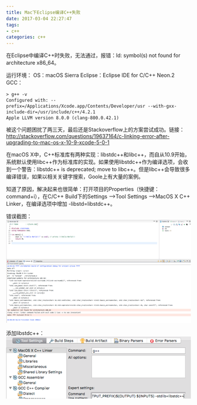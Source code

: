 ```yaml
---
title: Mac下Eclipse编译C++失败
date: 2017-03-04 22:27:47
tags: 
- c++
categories: c++
---
```


在Eclipse中编译C++时失败，无法通过，报错：ld: symbol(s) not found for architecture x86_64。

<!-- more -->

运行环境：
OS：macOS Sierra
Eclipse：Eclipse IDE for C/C++ Neon.2
GCC：
```text
> g++ -v
Configured with: --prefix=/Applications/Xcode.app/Contents/Developer/usr --with-gxx-include-dir=/usr/include/c++/4.2.1
Apple LLVM version 8.0.0 (clang-800.0.42.1)
```

被这个问题困扰了两三天，最后还是Stackoverflow上的方案尝试成功。链接：http://stackoverflow.com/questions/19637164/c-linking-error-after-upgrading-to-mac-os-x-10-9-xcode-5-0-1

在macOS X中，C++标准库有两种实现：libstdc++和libc++，而自从10.9开始，系统默认使用libc++作为标准库的实现。如果使用libstdc++作为编译选项，会收到一个警告：libstdc++ is deprecated; move to libc++。但是libc++会导致很多编译错误，如果以相关关键字搜索，Goole上有大量的案例。

知道了原因，解决起来也很简单：打开项目的Properties（快捷键：command+i），在C/C++ Build下的Settings —>Tool Settings —>MacOS X C++ Linker，在编译选项中增加 -libstd=libstdc++。

错误截图：
![error](/images/error.png)



添加libstdc++：
![solution](/images/solution.png)